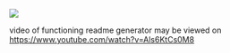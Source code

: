 
![](https://www.youtube.com/watch?v=Als6KtCs0M8)

video of functioning readme generator may be viewed on https://www.youtube.com/watch?v=Als6KtCs0M8
